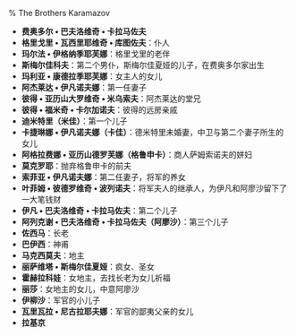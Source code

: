 % The Brothers Karamazov

- __费奥多尔 • 巴夫洛维奇 • 卡拉马佐夫__
- __格里戈里 • 瓦西里耶维奇 • 库图佐夫__：仆人
- __玛尔法 • 伊格纳季耶芙娜__：格里戈里的老伴
- __斯梅尔佳科夫__：第二个男仆，斯梅尔佳夏娅的儿子，在费奥多尔家出生
- __玛利亚 • 康德拉季耶芙娜__：女主人的女儿
- __阿杰莱达 • 伊凡诺夫娜__：第一任妻子
- __彼得 • 亚历山大罗维奇 • 米乌索夫__：阿杰莱达的堂兄
- __彼得 • 福米奇 • 卡尔加诺夫__：彼得的远房亲戚
- __迪米特里（米佳）__：第一个儿子
- __卡捷琳娜 • 伊凡诺夫娜（卡佳）__：德米特里未婚妻，中卫与第二个妻子所生的女儿
- __阿格拉费娜 • 亚历山德罗芙娜（格鲁申卡）__：商人萨姆索诺夫的姘妇
- __莫克罗耶__：抛弃格鲁申卡的前夫
- __索菲亚 • 伊凡诺夫娜__：第二任妻子，将军的养女
- __叶菲姆 • 彼德罗维奇 • 波列诺夫__：将军夫人的继承人，为伊凡和阿廖沙留下了一大笔钱财
- __伊凡 • 巴夫洛维奇 • 卡拉马佐夫__：第二个儿子
- __阿列克谢 • 巴夫洛维奇 • 卡拉马佐夫（阿廖沙）__：第三个儿子
- __佐西马__：长老
- __巴伊西__：神甫
- __马克西莫夫__：地主
- __丽萨维塔 • 斯梅尔佳夏娅__：疯女、圣女
- __霍赫拉科娃__：女地主，去找长老为女儿祈福
- __丽莎__：女地主的女儿，中意阿廖沙
- __伊柳沙__：军官的小儿子
- __瓦里瓦拉 • 尼古拉耶夫娜__：军官的鄙夷父亲的女儿
- __拉基京__
